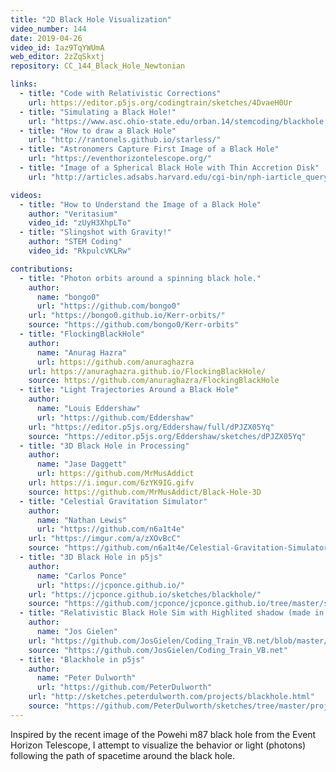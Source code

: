 ```yaml
---
title: "2D Black Hole Visualization"
video_number: 144
date: 2019-04-26
video_id: Iaz9TqYWUmA
web_editor: 2zZqSkxtj
repository: CC_144_Black_Hole_Newtonian

links:
  - title: "Code with Relativistic Corrections"
    url: https://editor.p5js.org/codingtrain/sketches/4DvaeH0Ur
  - title: "Simulating a Black Hole!"
    url: "https://www.asc.ohio-state.edu/orban.14/stemcoding/blackhole.html"
  - title: "How to draw a Black Hole"
    url: "http://rantonels.github.io/starless/"
  - title: "Astronomers Capture First Image of a Black Hole"
    url: "https://eventhorizontelescope.org/"
  - title: "Image of a Spherical Black Hole with Thin Accretion Disk"
    url: "http://articles.adsabs.harvard.edu/cgi-bin/nph-iarticle_query?1979A&A....75..228L"

videos:
  - title: "How to Understand the Image of a Black Hole"
    author: "Veritasium"
    video_id: "zUyH3XhpLTo"
  - title: "Slingshot with Gravity!"
    author: "STEM Coding"
    video_id: "RkpulcVKLRw"

contributions:
  - title: "Photon orbits around a spinning black hole."
    author:
      name: "bongo0"
      url: "https://github.com/bongo0"
    url: "https://bongo0.github.io/Kerr-orbits/"
    source: "https://github.com/bongo0/Kerr-orbits"
  - title: "FlockingBlackHole"
    author:
      name: "Anurag Hazra"
      url: https://github.com/anuraghazra
    url: https://anuraghazra.github.io/FlockingBlackHole/
    source: https://github.com/anuraghazra/FlockingBlackHole
  - title: "Light Trajectories Around a Black Hole"
    author:
      name: "Louis Eddershaw"
      url: "https://github.com/Eddershaw"
    url: "https://editor.p5js.org/Eddershaw/full/dPJZX05Yq"
    source: "https://editor.p5js.org/Eddershaw/sketches/dPJZX05Yq"
  - title: "3D Black Hole in Processing"
    author:
      name: "Jase Daggett"
      url: https://github.com/MrMusAddict
    url: https://i.imgur.com/6zYK9IG.gifv
    source: https://github.com/MrMusAddict/Black-Hole-3D
  - title: "Celestial Gravitation Simulator"
    author:
      name: "Nathan Lewis"
      url: "https://github.com/n6a1t4e"
    url: "https://imgur.com/a/zXOvBcC"
    source: "https://github.com/n6a1t4e/Celestial-Gravitation-Simulator"
  - title: "3D Black Hole in p5js"
    author:
      name: "Carlos Ponce"
      url: "https://jcponce.github.io/"
    url: "https://jcponce.github.io/sketches/blackhole/"
    source: "https://github.com/jcponce/jcponce.github.io/tree/master/sketches/blackhole"
  - title: "Relativistic Black Hole Sim with Highlited shadow (made in VB.net)"
    author:
      name: "Jos Gielen"
    url: "https://github.com/JosGielen/Coding_Train_VB.net/blob/master/CC144%20Black%20Hole%20Visualization/Example/RedShadow.jpg"
    source: "https://github.com/JosGielen/Coding_Train_VB.net"
  - title: "Blackhole in p5js"
    author:
      name: "Peter Dulworth"
      url: "https://github.com/PeterDulworth"
    url: "http://sketches.peterdulworth.com/projects/blackhole.html"
    source: "https://github.com/PeterDulworth/sketches/tree/master/projects/blackhole"
---
```


Inspired by the recent image of the Powehi m87 black hole from the Event Horizon Telescope, I attempt to visualize the behavior or light (photons) following the  path of spacetime around the black hole.
